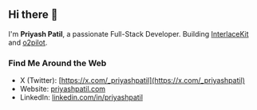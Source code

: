 ## Hi there 👋
I'm **Priyash Patil**, a passionate Full-Stack Developer. Building [InterlaceKit](https://interlacekit.com) and [o2pilot](https://o2pilot.com).

### Find Me Around the Web
- X (Twitter): [https://x.com/_priyashpatil](https://x.com/_priyashpatil)
- Website: [priyashpatil.com](https://priyashpatil.com)
- LinkedIn: [linkedin.com/in/priyashpatil](https://linkedin.com/in/priyashpatil)
